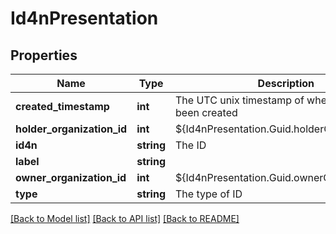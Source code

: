 # Id4nPresentation

## Properties
Name | Type | Description | Notes
------------ | ------------- | ------------- | -------------
**created_timestamp** | **int** | The UTC unix timestamp of when this ID has been created | 
**holder_organization_id** | **int** | ${Id4nPresentation.Guid.holderOrganizationId} | [optional] 
**id4n** | **string** | The ID | 
**label** | **string** |  | [optional] 
**owner_organization_id** | **int** | ${Id4nPresentation.Guid.ownerOrganizationId} | [optional] 
**type** | **string** | The type of ID | 

[[Back to Model list]](../README.md#documentation-for-models) [[Back to API list]](../README.md#documentation-for-api-endpoints) [[Back to README]](../README.md)


